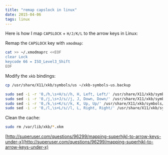 ```yaml
---
title: "remap capslock in linux"
date: 2015-04-06
tags: linux
---
```


Here is how I map `CAPSLOCK` + `H/J/K/L` to the arrow keys in Linux:

Remap the `CAPSLOCK` key with `xmodmap`:   

```sh
cat >> ~/.xmodmaprc <<EOF
clear Lock
keycode 66 = ISO_Level3_Shift
EOF
```

Modify the `xkb` bindings:

```sh
cp /usr/share/X11/xkb/symbols/us ~/xkb-symbols-us.backup

sudo sed -i -r '0,/h,\s+H/s//h, H, Left, Left/' /usr/share/X11/xkb/symbols/us 
sudo sed -i -r '0,/j,\s+J/s//j, J, Down, Down/' /usr/share/X11/xkb/symbols/us 
sudo sed -i -r '0,/k,\s+K/s//k, K, Up, Up/' /usr/share/X11/xkb/symbols/us 
sudo sed -i -r '0,/l,\s+L/s//l, L, Right, Right/' /usr/share/X11/xkb/symbols/us 
```

Clean the cache:

```sh
sudo rm /var/lib/xkb/*.xkm
```

[http://superuser.com/questions/96299/mapping-superhjkl-to-arrow-keys-under-x](http://superuser.com/questions/96299/mapping-superhjkl-to-arrow-keys-under-x)
